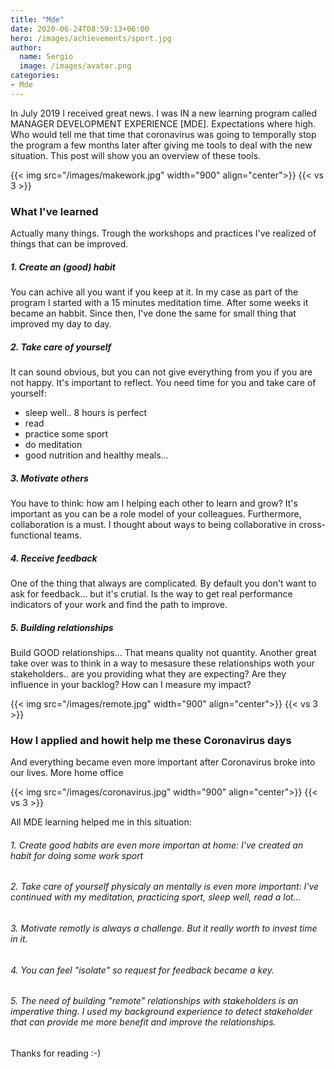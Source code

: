 ```yaml
---
title: "Mde"
date: 2020-06-24T08:59:13+06:00
hero: /images/achievements/sport.jpg
author:
  name: Sergio
  image: /images/avatar.png
categories:
- Mde
---
```


In July 2019 I received great news. I was IN a new learning program called MANAGER DEVELOPMENT EXPERIENCE [MDE]. Expectations where high. 
Who would tell me that time that coronavirus was going to temporally stop the program a few months later after giving me tools to deal with the new situation.
This post will show you an overview of these tools.

{{< img src="/images/makework.jpg" width="900" align="center">}}
{{< vs 3 >}}

### What I've learned
Actually many things. Trough the workshops and practices I've realized of things that can be improved.

##### 1. Create an (good) habit
You can achive all you want if you keep at it. 
In my case as part of the program I started with a 15 minutes meditation time. After some weeks it became an habbit. Since then, I've done the same for small thing that improved my day to day.

##### 2. Take care of yourself
It can sound obvious, but you can not give everything from you if you are not happy. It's important to reflect. You need time for you and take care of yourself: 
- sleep well.. 8 hours is perfect
- read 
- practice some sport
- do meditation
- good nutrition and healthy meals...

##### 3. Motivate others
You have to think: how am I helping each other to learn and grow? It's important as you can be a role model of your colleagues. 
Furthermore, collaboration is a must. I thought about ways to being collaborative in cross-functional teams.

##### 4. Receive feedback
One of the thing that always are complicated. By default you don't want to ask for feedback... but it's crutial. Is the way to get real performance indicators of your work and find the path to improve.

##### 5. Building relationships
Build GOOD relationships... That means quality not quantity. 
Another great take over was to think in a way to mesasure these relationships woth your stakeholders.. are you providing what they are expecting? Are they influence in your backlog? How can I measure my impact?

{{< img src="/images/remote.jpg" width="900" align="center">}}
{{< vs 3 >}}


### How I applied and howit help me these Coronavirus days

And everything became even more important after Coronavirus broke into our lives. More home office

{{< img src="/images/coronavirus.jpg" width="900" align="center">}}
{{< vs 3 >}}

All MDE learning helped me in this situation:

###### 1. Create good habits are even more importan at home: I've created an habit for doing some work sport
###### 2. Take care of yourself physicaly an mentally is even more important: I've continued with my meditation, practicing sport, sleep well, read a lot...
###### 3. Motivate remotly is always a challenge. But it really worth to invest time in it.
###### 4. You can feel "isolate" so request for feedback became a key. 
###### 5. The need of building "remote" relationships with stakeholders is an imperative thing. I used my background experience to detect stakeholder that can provide me more benefit and improve the relationships.

Thanks for reading :-)